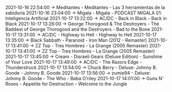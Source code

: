 2021-10-16 22:54:00 -> Meditantes - Meditantes - Las 3 herramientas de la sabiduría
2021-10-16 23:04:00 -> Migala - Migala - PODCAST MIGALA 01: Inteligencia Artificial
2021-10-17 13:22:00 -> AC/DC - Back in Black - Back in Black
2021-10-17 13:26:00 -> George Thorogood & The Destroyers - The Baddest of George Thorogood and the Destroyers - Bad to the Bone
2021-10-17 13:31:00 -> AC/DC - Highway to Hell - Highway to Hell
2021-10-17 13:35:00 -> Black Sabbath - Paranoid - Iron Man (2012 - Remaster)
2021-10-17 13:41:00 -> ZZ Top - Tres Hombres - La Grange (2005 Remaster)
2021-10-17 13:41:00 -> ZZ Top - Tres Hombres - La Grange (2005 Remaster)
2021-10-17 13:45:00 -> Cream - Disraeli Gears (Deluxe Edition) - Sunshine of Your Love
2021-10-17 13:49:00 -> AC/DC - The Razors Edge - Thunderstruck
2021-10-17 13:54:00 -> Chuck Berry - Deluxe: Johnny B. Goode - Johnny B. Goode
2021-10-17 13:56:00 -> zumie94 - Deluxe: Johnny B. Goode - The Who - Baba O'riley
2021-10-17 14:01:00 -> Guns N' Roses - Appetite for Destruction - Welcome to the Jungle
